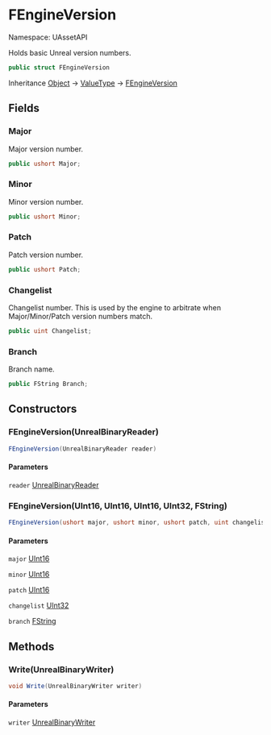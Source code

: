 # FEngineVersion

Namespace: UAssetAPI

Holds basic Unreal version numbers.

```csharp
public struct FEngineVersion
```

Inheritance [Object](https://docs.microsoft.com/en-us/dotnet/api/system.object) → [ValueType](https://docs.microsoft.com/en-us/dotnet/api/system.valuetype) → [FEngineVersion](./uassetapi.fengineversion.md)

## Fields

### **Major**

Major version number.

```csharp
public ushort Major;
```

### **Minor**

Minor version number.

```csharp
public ushort Minor;
```

### **Patch**

Patch version number.

```csharp
public ushort Patch;
```

### **Changelist**

Changelist number. This is used by the engine to arbitrate when Major/Minor/Patch version numbers match.

```csharp
public uint Changelist;
```

### **Branch**

Branch name.

```csharp
public FString Branch;
```

## Constructors

### **FEngineVersion(UnrealBinaryReader)**

```csharp
FEngineVersion(UnrealBinaryReader reader)
```

#### Parameters

`reader` [UnrealBinaryReader](./uassetapi.unrealbinaryreader.md)<br>

### **FEngineVersion(UInt16, UInt16, UInt16, UInt32, FString)**

```csharp
FEngineVersion(ushort major, ushort minor, ushort patch, uint changelist, FString branch)
```

#### Parameters

`major` [UInt16](https://docs.microsoft.com/en-us/dotnet/api/system.uint16)<br>

`minor` [UInt16](https://docs.microsoft.com/en-us/dotnet/api/system.uint16)<br>

`patch` [UInt16](https://docs.microsoft.com/en-us/dotnet/api/system.uint16)<br>

`changelist` [UInt32](https://docs.microsoft.com/en-us/dotnet/api/system.uint32)<br>

`branch` [FString](./uassetapi.unrealtypes.fstring.md)<br>

## Methods

### **Write(UnrealBinaryWriter)**

```csharp
void Write(UnrealBinaryWriter writer)
```

#### Parameters

`writer` [UnrealBinaryWriter](./uassetapi.unrealbinarywriter.md)<br>
